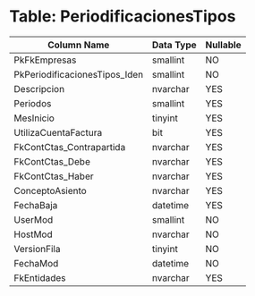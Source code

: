 # Table: PeriodificacionesTipos

| Column Name | Data Type | Nullable |
|-------------|-----------|----------|
| PkFkEmpresas | smallint | NO |
| PkPeriodificacionesTipos_Iden | smallint | NO |
| Descripcion | nvarchar | YES |
| Periodos | smallint | YES |
| MesInicio | tinyint | YES |
| UtilizaCuentaFactura | bit | YES |
| FkContCtas_Contrapartida | nvarchar | YES |
| FkContCtas_Debe | nvarchar | YES |
| FkContCtas_Haber | nvarchar | YES |
| ConceptoAsiento | nvarchar | YES |
| FechaBaja | datetime | YES |
| UserMod | smallint | NO |
| HostMod | nvarchar | NO |
| VersionFila | tinyint | NO |
| FechaMod | datetime | NO |
| FkEntidades | nvarchar | YES |
